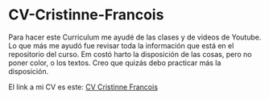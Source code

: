 # CV-Cristinne-Francois
Para hacer este Curriculum me ayudé de las clases y de videos de Youtube. Lo que más me ayudó fue revisar toda la información que está en el repositorio del curso. Em costó harto la disposición de las cosas, pero no poner color, o los textos. Creo que quizás debo practicar más la disposición.

El link a mi CV es este: [CV Cristinne Francois](https://cristinnef.github.io/CV-Cristinne-Francois/)
